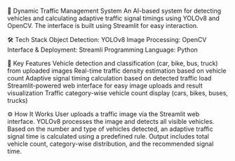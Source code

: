🚦 Dynamic Traffic Management System
An AI-based system for detecting vehicles and calculating adaptive traffic signal timings using YOLOv8 and OpenCV. The interface is built using Streamlit for easy interaction.

🛠️ Tech Stack
Object Detection: YOLOv8
Image Processing: OpenCV
Interface & Deployment: Streamli
Programming Language: Python

🚗 Key Features
Vehicle detection and classification (car, bike, bus, truck) from uploaded images
Real-time traffic density estimation based on vehicle count
Adaptive signal timing calculation based on detected traffic load
Streamlit-powered web interface for easy image uploads and result visualization
Traffic category-wise vehicle count display (cars, bikes, buses, trucks)

⚙️ How It Works
User uploads a traffic image via the Streamlit web interface.
YOLOv8 processes the image and detects all visible vehicles.
Based on the number and type of vehicles detected, an adaptive traffic signal time is calculated using a predefined rule.
Output includes total vehicle count, category-wise distribution, and the recommended signal time.

